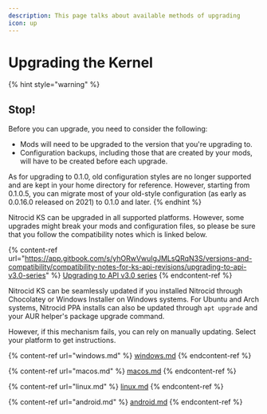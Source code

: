 ```yaml
---
description: This page talks about available methods of upgrading
icon: up
---
```


# Upgrading the Kernel

{% hint style="warning" %}
## Stop!

Before you can upgrade, you need to consider the following:

* Mods will need to be upgraded to the version that you're upgrading to.
* Configuration backups, including those that are created by your mods, will have to be created before each upgrade.

As for upgrading to 0.1.0, old configuration styles are no longer supported and are kept in your home directory for reference. However, starting from 0.1.0.5, you can migrate most of your old-style configuration (as early as 0.0.16.0 released on 2021) to 0.1.0 and later.
{% endhint %}

Nitrocid KS can be upgraded in all supported platforms. However, some upgrades might break your mods and configuration files, so please be sure that you follow the compatibility notes which is linked below.

{% content-ref url="https://app.gitbook.com/s/yhORwVwuIgJMLsQRqN3S/versions-and-compatibility/compatibility-notes-for-ks-api-revisions/upgrading-to-api-v3.0-series" %}
[Upgrading to API v3.0 series](https://app.gitbook.com/s/yhORwVwuIgJMLsQRqN3S/versions-and-compatibility/compatibility-notes-for-ks-api-revisions/upgrading-to-api-v3.0-series)
{% endcontent-ref %}

Nitrocid KS can be seamlessly updated if you installed Nitrocid through Chocolatey or Windows Installer on Windows systems. For Ubuntu and Arch systems, Nitrocid PPA installs can also be updated through `apt upgrade` and your AUR helper's package upgrade command.

However, if this mechanism fails, you can rely on manually updating. Select your platform to get instructions.

{% content-ref url="windows.md" %}
[windows.md](windows.md)
{% endcontent-ref %}

{% content-ref url="macos.md" %}
[macos.md](macos.md)
{% endcontent-ref %}

{% content-ref url="linux.md" %}
[linux.md](linux.md)
{% endcontent-ref %}

{% content-ref url="android.md" %}
[android.md](android.md)
{% endcontent-ref %}
